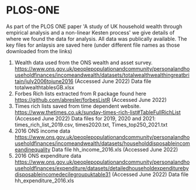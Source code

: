 # PLOS-ONE

As part of the PLOS ONE paper 'A study of UK household wealth through empirical analysis and a non-linear Kesten process' we give details of where we found the data for analysis. All data was publically available. The key files for anlaysis are saved here (under different file names as those downloaded from the links)

1) Wealth data used from the ONS wealth and asset survey. 
 https://www.ons.gov.uk/peoplepopulationandcommunity/personalandhouseholdfinances/incomeandwealth/datasets/totalwealthwealthingreatbritain/july2006tojune2016 (Accessed June 2022)
 Data file totalwealthtablesGB.xlsx
3) Forbes Rich lists extracted from R package found here https://github.com/abresler/forbesListR (Accessed June 2022)
4) Times rich lists saved from time dependent website. 
   https://www.thetimes.co.uk/sunday-times-rich-list#TableFullRichList (Accessed June 2022)
   Data files for 2019, 2020 and 2021: times_rich_list_2019.csv, times2020.txt, Times_top250_2021.txt
5) 2016 ONS income data 
 https://www.ons.gov.uk/peoplepopulationandcommunity/personalandhouseholdfinances/incomeandwealth/datasets/householddisposableincomeandinequality
 Data file hh_income_2016.xls
 (Accessed June 2022)
6) 2016 ONS expenditure data
 https://www.ons.gov.uk/peoplepopulationandcommunity/personalandhouseholdfinances/expenditure/datasets/detailedhouseholdexpenditurebydisposableincomedecilegroupuktable31 (Accessed June 2022)
Data file hh_expenditure_2016.xls
